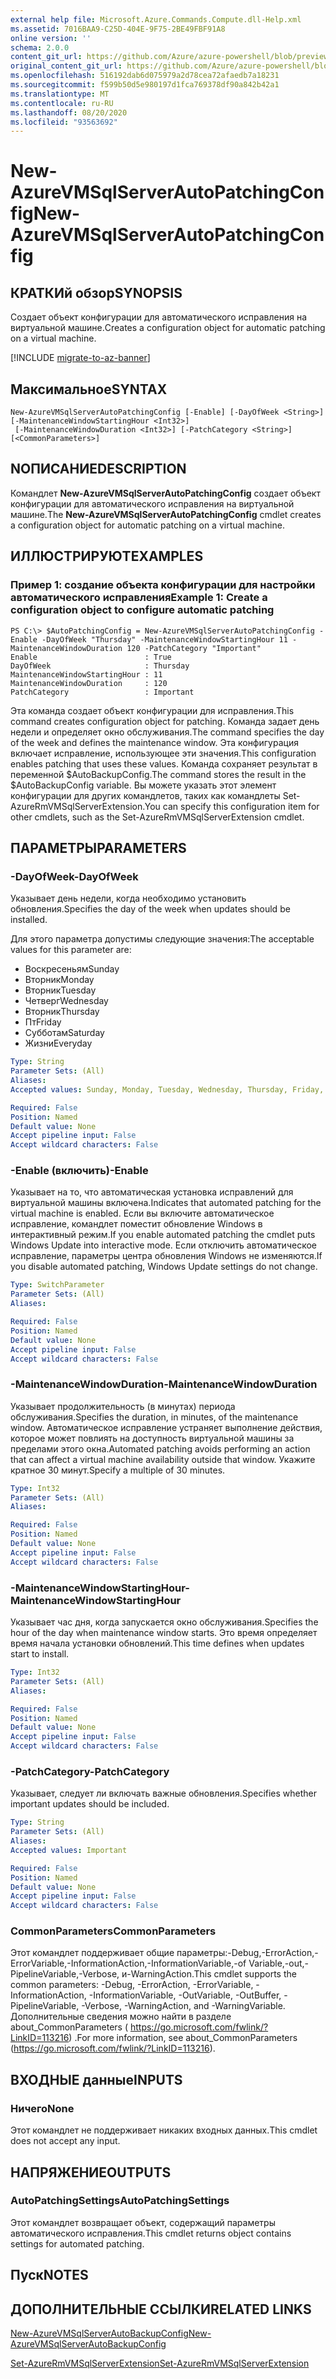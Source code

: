 ```yaml
---
external help file: Microsoft.Azure.Commands.Compute.dll-Help.xml
ms.assetid: 7016BAA9-C25D-404E-9F75-2BE49FBF91A8
online version: ''
schema: 2.0.0
content_git_url: https://github.com/Azure/azure-powershell/blob/preview/src/ResourceManager/Compute/Stack/Commands.Compute/help/New-AzureRmVMSqlServerAutoPatchingConfig.md
original_content_git_url: https://github.com/Azure/azure-powershell/blob/preview/src/ResourceManager/Compute/Stack/Commands.Compute/help/New-AzureRmVMSqlServerAutoPatchingConfig.md
ms.openlocfilehash: 516192dab6d075979a2d78cea72afaedb7a18231
ms.sourcegitcommit: f599b50d5e980197d1fca769378df90a842b42a1
ms.translationtype: MT
ms.contentlocale: ru-RU
ms.lasthandoff: 08/20/2020
ms.locfileid: "93563692"
---
```

# <span data-ttu-id="04b0f-101">New-AzureVMSqlServerAutoPatchingConfig</span><span class="sxs-lookup"><span data-stu-id="04b0f-101">New-AzureVMSqlServerAutoPatchingConfig</span></span>

## <span data-ttu-id="04b0f-102">КРАТКИй обзор</span><span class="sxs-lookup"><span data-stu-id="04b0f-102">SYNOPSIS</span></span>
<span data-ttu-id="04b0f-103">Создает объект конфигурации для автоматического исправления на виртуальной машине.</span><span class="sxs-lookup"><span data-stu-id="04b0f-103">Creates a configuration object for automatic patching on a virtual machine.</span></span>

[!INCLUDE [migrate-to-az-banner](../../includes/migrate-to-az-banner.md)]

## <span data-ttu-id="04b0f-104">Максимальное</span><span class="sxs-lookup"><span data-stu-id="04b0f-104">SYNTAX</span></span>

```
New-AzureVMSqlServerAutoPatchingConfig [-Enable] [-DayOfWeek <String>] [-MaintenanceWindowStartingHour <Int32>]
 [-MaintenanceWindowDuration <Int32>] [-PatchCategory <String>] [<CommonParameters>]
```

## <span data-ttu-id="04b0f-105">NОПИСАНИЕ</span><span class="sxs-lookup"><span data-stu-id="04b0f-105">DESCRIPTION</span></span>
<span data-ttu-id="04b0f-106">Командлет **New-AzureVMSqlServerAutoPatchingConfig** создает объект конфигурации для автоматического исправления на виртуальной машине.</span><span class="sxs-lookup"><span data-stu-id="04b0f-106">The **New-AzureVMSqlServerAutoPatchingConfig** cmdlet creates a configuration object for automatic patching on a virtual machine.</span></span>

## <span data-ttu-id="04b0f-107">ИЛЛЮСТРИРУЮТ</span><span class="sxs-lookup"><span data-stu-id="04b0f-107">EXAMPLES</span></span>

### <span data-ttu-id="04b0f-108">Пример 1: создание объекта конфигурации для настройки автоматического исправления</span><span class="sxs-lookup"><span data-stu-id="04b0f-108">Example 1: Create a configuration object to configure automatic patching</span></span>
```
PS C:\> $AutoPatchingConfig = New-AzureVMSqlServerAutoPatchingConfig -Enable -DayOfWeek "Thursday" -MaintenanceWindowStartingHour 11 -MaintenanceWindowDuration 120 -PatchCategory "Important"
Enable                        : True
DayOfWeek                     : Thursday
MaintenanceWindowStartingHour : 11
MaintenanceWindowDuration     : 120
PatchCategory                 : Important
```

<span data-ttu-id="04b0f-109">Эта команда создает объект конфигурации для исправления.</span><span class="sxs-lookup"><span data-stu-id="04b0f-109">This command creates configuration object for patching.</span></span>
<span data-ttu-id="04b0f-110">Команда задает день недели и определяет окно обслуживания.</span><span class="sxs-lookup"><span data-stu-id="04b0f-110">The command specifies the day of the week and defines the maintenance window.</span></span>
<span data-ttu-id="04b0f-111">Эта конфигурация включает исправление, использующее эти значения.</span><span class="sxs-lookup"><span data-stu-id="04b0f-111">This configuration enables patching that uses these values.</span></span>
<span data-ttu-id="04b0f-112">Команда сохраняет результат в переменной $AutoBackupConfig.</span><span class="sxs-lookup"><span data-stu-id="04b0f-112">The command stores the result in the $AutoBackupConfig variable.</span></span>
<span data-ttu-id="04b0f-113">Вы можете указать этот элемент конфигурации для других командлетов, таких как командлеты Set-AzureRmVMSqlServerExtension.</span><span class="sxs-lookup"><span data-stu-id="04b0f-113">You can specify this configuration item for other cmdlets, such as the Set-AzureRmVMSqlServerExtension cmdlet.</span></span>

## <span data-ttu-id="04b0f-114">ПАРАМЕТРЫ</span><span class="sxs-lookup"><span data-stu-id="04b0f-114">PARAMETERS</span></span>

### <span data-ttu-id="04b0f-115">-DayOfWeek</span><span class="sxs-lookup"><span data-stu-id="04b0f-115">-DayOfWeek</span></span>
<span data-ttu-id="04b0f-116">Указывает день недели, когда необходимо установить обновления.</span><span class="sxs-lookup"><span data-stu-id="04b0f-116">Specifies the day of the week when updates should be installed.</span></span>

<span data-ttu-id="04b0f-117">Для этого параметра допустимы следующие значения:</span><span class="sxs-lookup"><span data-stu-id="04b0f-117">The acceptable values for this parameter are:</span></span>

- <span data-ttu-id="04b0f-118">Воскресеньям</span><span class="sxs-lookup"><span data-stu-id="04b0f-118">Sunday</span></span>
- <span data-ttu-id="04b0f-119">Вторник</span><span class="sxs-lookup"><span data-stu-id="04b0f-119">Monday</span></span>
- <span data-ttu-id="04b0f-120">Вторник</span><span class="sxs-lookup"><span data-stu-id="04b0f-120">Tuesday</span></span>
- <span data-ttu-id="04b0f-121">Четверг</span><span class="sxs-lookup"><span data-stu-id="04b0f-121">Wednesday</span></span>
- <span data-ttu-id="04b0f-122">Вторник</span><span class="sxs-lookup"><span data-stu-id="04b0f-122">Thursday</span></span>
- <span data-ttu-id="04b0f-123">Пт</span><span class="sxs-lookup"><span data-stu-id="04b0f-123">Friday</span></span>
- <span data-ttu-id="04b0f-124">Субботам</span><span class="sxs-lookup"><span data-stu-id="04b0f-124">Saturday</span></span>
- <span data-ttu-id="04b0f-125">Жизни</span><span class="sxs-lookup"><span data-stu-id="04b0f-125">Everyday</span></span>

```yaml
Type: String
Parameter Sets: (All)
Aliases: 
Accepted values: Sunday, Monday, Tuesday, Wednesday, Thursday, Friday, Saturday, Everyday

Required: False
Position: Named
Default value: None
Accept pipeline input: False
Accept wildcard characters: False
```

### <span data-ttu-id="04b0f-126">-Enable (включить)</span><span class="sxs-lookup"><span data-stu-id="04b0f-126">-Enable</span></span>
<span data-ttu-id="04b0f-127">Указывает на то, что автоматическая установка исправлений для виртуальной машины включена.</span><span class="sxs-lookup"><span data-stu-id="04b0f-127">Indicates that automated patching for the virtual machine is enabled.</span></span>
<span data-ttu-id="04b0f-128">Если вы включите автоматическое исправление, командлет поместит обновление Windows в интерактивный режим.</span><span class="sxs-lookup"><span data-stu-id="04b0f-128">If you enable automated patching the cmdlet puts Windows Update into interactive mode.</span></span>
<span data-ttu-id="04b0f-129">Если отключить автоматическое исправление, параметры центра обновления Windows не изменяются.</span><span class="sxs-lookup"><span data-stu-id="04b0f-129">If you disable automated patching, Windows Update settings do not change.</span></span>

```yaml
Type: SwitchParameter
Parameter Sets: (All)
Aliases: 

Required: False
Position: Named
Default value: None
Accept pipeline input: False
Accept wildcard characters: False
```

### <span data-ttu-id="04b0f-130">-MaintenanceWindowDuration</span><span class="sxs-lookup"><span data-stu-id="04b0f-130">-MaintenanceWindowDuration</span></span>
<span data-ttu-id="04b0f-131">Указывает продолжительность (в минутах) периода обслуживания.</span><span class="sxs-lookup"><span data-stu-id="04b0f-131">Specifies the duration, in minutes, of the maintenance window.</span></span>
<span data-ttu-id="04b0f-132">Автоматическое исправление устраняет выполнение действия, которое может повлиять на доступность виртуальной машины за пределами этого окна.</span><span class="sxs-lookup"><span data-stu-id="04b0f-132">Automated patching avoids performing an action that can affect a virtual machine availability outside that window.</span></span>
<span data-ttu-id="04b0f-133">Укажите кратное 30 минут.</span><span class="sxs-lookup"><span data-stu-id="04b0f-133">Specify a multiple of 30 minutes.</span></span>

```yaml
Type: Int32
Parameter Sets: (All)
Aliases: 

Required: False
Position: Named
Default value: None
Accept pipeline input: False
Accept wildcard characters: False
```

### <span data-ttu-id="04b0f-134">-MaintenanceWindowStartingHour</span><span class="sxs-lookup"><span data-stu-id="04b0f-134">-MaintenanceWindowStartingHour</span></span>
<span data-ttu-id="04b0f-135">Указывает час дня, когда запускается окно обслуживания.</span><span class="sxs-lookup"><span data-stu-id="04b0f-135">Specifies the hour of the day when maintenance window starts.</span></span>
<span data-ttu-id="04b0f-136">Это время определяет время начала установки обновлений.</span><span class="sxs-lookup"><span data-stu-id="04b0f-136">This time defines when updates start to install.</span></span>

```yaml
Type: Int32
Parameter Sets: (All)
Aliases: 

Required: False
Position: Named
Default value: None
Accept pipeline input: False
Accept wildcard characters: False
```

### <span data-ttu-id="04b0f-137">-PatchCategory</span><span class="sxs-lookup"><span data-stu-id="04b0f-137">-PatchCategory</span></span>
<span data-ttu-id="04b0f-138">Указывает, следует ли включать важные обновления.</span><span class="sxs-lookup"><span data-stu-id="04b0f-138">Specifies whether important updates should be included.</span></span>

```yaml
Type: String
Parameter Sets: (All)
Aliases: 
Accepted values: Important

Required: False
Position: Named
Default value: None
Accept pipeline input: False
Accept wildcard characters: False
```

### <span data-ttu-id="04b0f-139">CommonParameters</span><span class="sxs-lookup"><span data-stu-id="04b0f-139">CommonParameters</span></span>
<span data-ttu-id="04b0f-140">Этот командлет поддерживает общие параметры:-Debug,-ErrorAction,-ErrorVariable,-InformationAction,-InformationVariable,-of Variable,-out,-PipelineVariable,-Verbose, и-WarningAction.</span><span class="sxs-lookup"><span data-stu-id="04b0f-140">This cmdlet supports the common parameters: -Debug, -ErrorAction, -ErrorVariable, -InformationAction, -InformationVariable, -OutVariable, -OutBuffer, -PipelineVariable, -Verbose, -WarningAction, and -WarningVariable.</span></span> <span data-ttu-id="04b0f-141">Дополнительные сведения можно найти в разделе about_CommonParameters ( https://go.microsoft.com/fwlink/?LinkID=113216) .</span><span class="sxs-lookup"><span data-stu-id="04b0f-141">For more information, see about_CommonParameters (https://go.microsoft.com/fwlink/?LinkID=113216).</span></span>

## <span data-ttu-id="04b0f-142">ВХОДНЫЕ данные</span><span class="sxs-lookup"><span data-stu-id="04b0f-142">INPUTS</span></span>

### <span data-ttu-id="04b0f-143">Ничего</span><span class="sxs-lookup"><span data-stu-id="04b0f-143">None</span></span>
<span data-ttu-id="04b0f-144">Этот командлет не поддерживает никаких входных данных.</span><span class="sxs-lookup"><span data-stu-id="04b0f-144">This cmdlet does not accept any input.</span></span>

## <span data-ttu-id="04b0f-145">НАПРЯЖЕНИЕ</span><span class="sxs-lookup"><span data-stu-id="04b0f-145">OUTPUTS</span></span>

### <span data-ttu-id="04b0f-146">AutoPatchingSettings</span><span class="sxs-lookup"><span data-stu-id="04b0f-146">AutoPatchingSettings</span></span>
<span data-ttu-id="04b0f-147">Этот командлет возвращает объект, содержащий параметры автоматического исправления.</span><span class="sxs-lookup"><span data-stu-id="04b0f-147">This cmdlet returns object contains settings for automated patching.</span></span>

## <span data-ttu-id="04b0f-148">Пуск</span><span class="sxs-lookup"><span data-stu-id="04b0f-148">NOTES</span></span>

## <span data-ttu-id="04b0f-149">ДОПОЛНИТЕЛЬНЫЕ ССЫЛКИ</span><span class="sxs-lookup"><span data-stu-id="04b0f-149">RELATED LINKS</span></span>

[<span data-ttu-id="04b0f-150">New-AzureVMSqlServerAutoBackupConfig</span><span class="sxs-lookup"><span data-stu-id="04b0f-150">New-AzureVMSqlServerAutoBackupConfig</span></span>](./New-AzureVMSqlServerAutoBackupConfig.md)

[<span data-ttu-id="04b0f-151">Set-AzureRmVMSqlServerExtension</span><span class="sxs-lookup"><span data-stu-id="04b0f-151">Set-AzureRmVMSqlServerExtension</span></span>](./Set-AzureRMVMSqlServerExtension.md)


